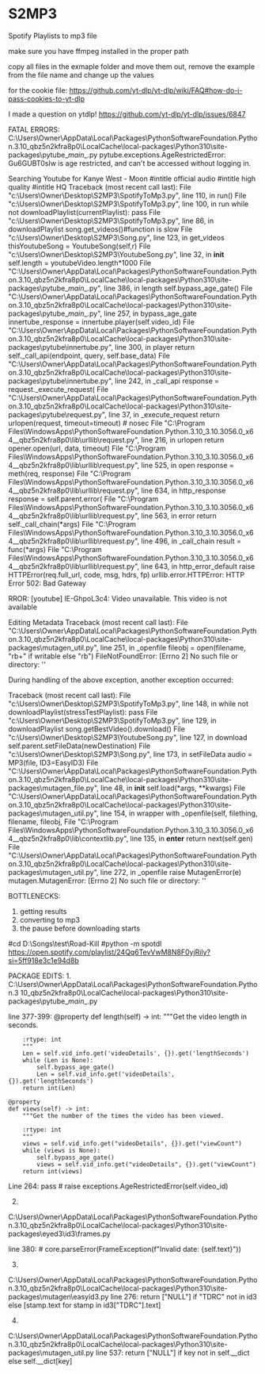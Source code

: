 # S2MP3
Spotify Playlists to mp3 file

make sure you have ffmpeg installed in the proper path

copy all files in the exmaple folder and move them out, remove the example from the file name and change up the values

for the cookie file: https://github.com/yt-dlp/yt-dlp/wiki/FAQ#how-do-i-pass-cookies-to-yt-dlp

I made a question on ytdlp! https://github.com/yt-dlp/yt-dlp/issues/6847

FATAL ERRORS:
C:\Users\Owner\AppData\Local\Packages\PythonSoftwareFoundation.Python.3.10_qbz5n2kfra8p0\LocalCache\local-packages\Python310\site-packages\pytube\__main__.py
pytube.exceptions.AgeRestrictedError: Gu6GUBT0sIw is age restricted, and can't be accessed without logging in.

Searching Youtube for Kanye West - Moon #intitle official audio #intitle high quality #intitle HQ
Traceback (most recent call last):
  File "c:\Users\Owner\Desktop\S2MP3\SpotifyToMp3.py", line 110, in <module>
    run()
  File "c:\Users\Owner\Desktop\S2MP3\SpotifyToMp3.py", line 100, in run
    while not downloadPlaylist(currentPlaylist): pass
  File "c:\Users\Owner\Desktop\S2MP3\SpotifyToMp3.py", line 86, in downloadPlaylist
    song.get_videos()#function is slow
  File "c:\Users\Owner\Desktop\S2MP3\Song.py", line 123, in get_videos
    thisYoutubeSong = YoutubeSong(self,r)
  File "c:\Users\Owner\Desktop\S2MP3\YoutubeSong.py", line 32, in __init__
    self.length = youtubeVideo.length*1000
  File "C:\Users\Owner\AppData\Local\Packages\PythonSoftwareFoundation.Python.3.10_qbz5n2kfra8p0\LocalCache\local-packages\Python310\site-packages\pytube\__main__.py", line 386, in length
    self.bypass_age_gate()
  File "C:\Users\Owner\AppData\Local\Packages\PythonSoftwareFoundation.Python.3.10_qbz5n2kfra8p0\LocalCache\local-packages\Python310\site-packages\pytube\__main__.py", line 257, in bypass_age_gate
    innertube_response = innertube.player(self.video_id)
  File "C:\Users\Owner\AppData\Local\Packages\PythonSoftwareFoundation.Python.3.10_qbz5n2kfra8p0\LocalCache\local-packages\Python310\site-packages\pytube\innertube.py", line 300, in player
    return self._call_api(endpoint, query, self.base_data)
  File "C:\Users\Owner\AppData\Local\Packages\PythonSoftwareFoundation.Python.3.10_qbz5n2kfra8p0\LocalCache\local-packages\Python310\site-packages\pytube\innertube.py", line 242, in _call_api
    response = request._execute_request(
  File "C:\Users\Owner\AppData\Local\Packages\PythonSoftwareFoundation.Python.3.10_qbz5n2kfra8p0\LocalCache\local-packages\Python310\site-packages\pytube\request.py", line 37, in _execute_request
    return urlopen(request, timeout=timeout)  # nosec
  File "C:\Program Files\WindowsApps\PythonSoftwareFoundation.Python.3.10_3.10.3056.0_x64__qbz5n2kfra8p0\lib\urllib\request.py", line 216, in urlopen
    return opener.open(url, data, timeout)
  File "C:\Program Files\WindowsApps\PythonSoftwareFoundation.Python.3.10_3.10.3056.0_x64__qbz5n2kfra8p0\lib\urllib\request.py", line 525, in open
    response = meth(req, response)
  File "C:\Program Files\WindowsApps\PythonSoftwareFoundation.Python.3.10_3.10.3056.0_x64__qbz5n2kfra8p0\lib\urllib\request.py", line 634, in http_response
    response = self.parent.error(
  File "C:\Program Files\WindowsApps\PythonSoftwareFoundation.Python.3.10_3.10.3056.0_x64__qbz5n2kfra8p0\lib\urllib\request.py", line 563, in error
    return self._call_chain(*args)
  File "C:\Program Files\WindowsApps\PythonSoftwareFoundation.Python.3.10_3.10.3056.0_x64__qbz5n2kfra8p0\lib\urllib\request.py", line 496, in _call_chain
    result = func(*args)
  File "C:\Program Files\WindowsApps\PythonSoftwareFoundation.Python.3.10_3.10.3056.0_x64__qbz5n2kfra8p0\lib\urllib\request.py", line 643, in http_error_default
    raise HTTPError(req.full_url, code, msg, hdrs, fp)
urllib.error.HTTPError: HTTP Error 502: Bad Gateway

RROR: [youtube] lE-GhpoL3c4: Video unavailable. This video is not available


Editing Metadata
Traceback (most recent call last):
  File "C:\Users\Owner\AppData\Local\Packages\PythonSoftwareFoundation.Python.3.10_qbz5n2kfra8p0\LocalCache\local-packages\Python310\site-packages\mutagen\_util.py", line 251, in _openfile
    fileobj = open(filename, "rb+" if writable else "rb")
FileNotFoundError: [Errno 2] No such file or directory: ''

During handling of the above exception, another exception occurred:

Traceback (most recent call last):
  File "c:\Users\Owner\Desktop\S2MP3\SpotifyToMp3.py", line 148, in <module>
    while not downloadPlaylist(stressTestPlaylist): pass
  File "c:\Users\Owner\Desktop\S2MP3\SpotifyToMp3.py", line 129, in downloadPlaylist
    song.getBestVideo().download()
  File "c:\Users\Owner\Desktop\S2MP3\YoutubeSong.py", line 127, in download
    self.parent.setFileData(newDestination)
  File "c:\Users\Owner\Desktop\S2MP3\Song.py", line 173, in setFileData
    audio = MP3(file, ID3=EasyID3)
  File "C:\Users\Owner\AppData\Local\Packages\PythonSoftwareFoundation.Python.3.10_qbz5n2kfra8p0\LocalCache\local-packages\Python310\site-packages\mutagen\_file.py", line 48, in __init__
    self.load(*args, **kwargs)
  File "C:\Users\Owner\AppData\Local\Packages\PythonSoftwareFoundation.Python.3.10_qbz5n2kfra8p0\LocalCache\local-packages\Python310\site-packages\mutagen\_util.py", line 154, in wrapper
    with _openfile(self, filething, filename, fileobj,
  File "C:\Program Files\WindowsApps\PythonSoftwareFoundation.Python.3.10_3.10.3056.0_x64__qbz5n2kfra8p0\lib\contextlib.py", line 135, in __enter__
    return next(self.gen)
  File "C:\Users\Owner\AppData\Local\Packages\PythonSoftwareFoundation.Python.3.10_qbz5n2kfra8p0\LocalCache\local-packages\Python310\site-packages\mutagen\_util.py", line 272, in _openfile
    raise MutagenError(e)
mutagen.MutagenError: [Errno 2] No such file or directory: ''

BOTTLENECKS:
1. getting results
2. converting to mp3 
3. the pause before downloading starts

#cd D:\Songs\test\Road-Kill
#python -m spotdl https://open.spotify.com/playlist/24Qq6TevVwM8N8F0yjRily?si=5ff918e3c1e94d8b

PACKAGE EDITS:
1. 
C:\Users\Owner\AppData\Local\Packages\PythonSoftwareFoundation.Python.3 10_qbz5n2kfra8p0\LocalCache\local-packages\Python310\site-packages\pytube\__main__.py

line 377-399:
    @property
    def length(self) -> int:
        """Get the video length in seconds.

        :rtype: int
        """
        Len = self.vid_info.get('videoDetails', {}).get('lengthSeconds')
        while (Len is None):
            self.bypass_age_gate()
            Len = self.vid_info.get('videoDetails', {}).get('lengthSeconds')
        return int(Len)

    @property
    def views(self) -> int:
        """Get the number of the times the video has been viewed.

        :rtype: int
        """
        views = self.vid_info.get("videoDetails", {}).get("viewCount")
        while (views is None):
            self.bypass_age_gate()
            views = self.vid_info.get("videoDetails", {}).get("viewCount")
        return int(views)

Line 264:
            pass
            # raise exceptions.AgeRestrictedError(self.video_id)

2. 
C:\Users\Owner\AppData\Local\Packages\PythonSoftwareFoundation.Python.3.10_qbz5n2kfra8p0\LocalCache\local-packages\Python310\site-packages\eyed3\id3\frames.py

line 380:
            # core.parseError(FrameException(f"Invalid date: {self.text}"))

3. 
C:\Users\Owner\AppData\Local\Packages\PythonSoftwareFoundation.Python.3.10_qbz5n2kfra8p0\LocalCache\local-packages\Python310\site-packages\mutagen\easyid3.py
line 276:
    return ["NULL"] if "TDRC" not in id3 else [stamp.text for stamp in id3["TDRC"].text]

4. 
C:\Users\Owner\AppData\Local\Packages\PythonSoftwareFoundation.Python.3.10_qbz5n2kfra8p0\LocalCache\local-packages\Python310\site-packages\mutagen\_util.py
line 537:
    return ["NULL"] if key not in self.__dict else self.__dict[key]